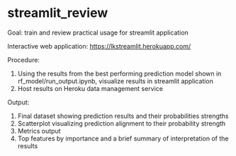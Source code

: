 # streamlit_review
Goal: train and review practical usage for streamlit application

Interactive web application: https://lkstreamlit.herokuapp.com/

Procedure:
1. Using the results from the best performing prediction model shown in rf_model/run_output.ipynb, visualize results in streamlit application
2. Host results on Heroku data management service

Output:
1. Final dataset showing prediction results and their probabilities strengths
2. Scatterplot visualizing prediction alignment to their probability strength
3. Metrics output 
4. Top features by importance and a brief summary of interpretation of the results
